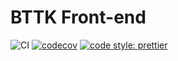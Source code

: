# BTTK Front-end
![CI](https://github.com/BotTournamentToolKit/bttk-front/workflows/CI/badge.svg)
[![codecov](https://codecov.io/gh/BotTournamentToolKit/bttk-front/branch/master/graph/badge.svg)](https://codecov.io/gh/BotTournamentToolKit/bttk-front)
[![code style: prettier](https://img.shields.io/badge/code_style-prettier-ff69b4.svg)](https://github.com/prettier/prettier)
